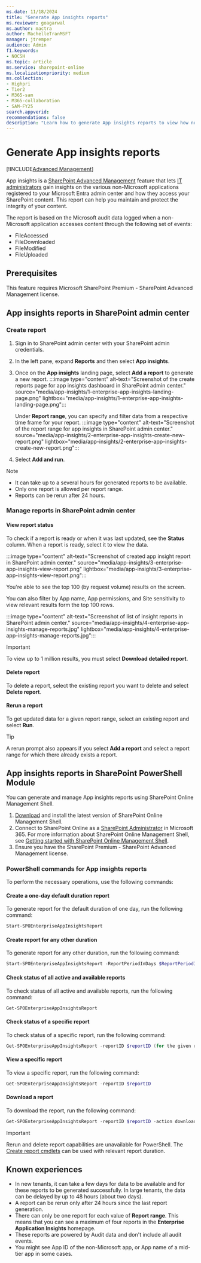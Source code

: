 ```yaml
---
ms.date: 11/18/2024
title: "Generate App insights reports"
ms.reviewer: goagarwal
ms.author: mactra
author: MachelleTranMSFT
manager: jtremper
audience: Admin
f1.keywords:
- NOCSH
ms.topic: article
ms.service: sharepoint-online
ms.localizationpriority: medium
ms.collection:
- Highpri
- Tier2
- M365-sam
- M365-collaboration
- SAM-FY25
search.appverid:
recommendations: false
description: "Learn how to generate App insights reports to view how non-Microsoft applications registered on your Microsoft Entra admin center access your SharePoint content."
---
```


# Generate App insights reports

[!INCLUDE[Advanced Management](includes/advanced-management.md)]

App insights is a [SharePoint Advanced Management](advanced-management.md) feature that lets [IT administrators](/microsoft-365/admin/add-users/about-admin-roles) gain insights on the various non-Microsoft applications registered to your Microsoft Entra admin center and how they access your SharePoint content. This report can help you maintain and protect the integrity of your content.

The report is based on the Microsoft audit data logged when a non-Microsoft application accesses content through the following set of events:

- FileAccessed
- FileDownloaded
- FileModified
- FileUploaded  

## Prerequisites

This feature requires Microsoft SharePoint Premium - SharePoint Advanced Management license.  

## App insights reports in SharePoint admin center

### Create report

1. Sign in to SharePoint admin center with your SharePoint admin credentials.
2. In the left pane, expand **Reports** and then select **App insights**.
3. Once on the **App insights** landing page, select **Add a report** to generate a new report. :::image type="content" alt-text="Screenshot of the create reports page for app insights dashboard in SharePoint admin center." source="media/app-insights/1-enterprise-app-insights-landing-page.png" lightbox="media/app-insights/1-enterprise-app-insights-landing-page.png":::

    Under **Report range**, you can specify and filter data from a respective time frame for your report. :::image type="content" alt-text="Screenshot of the report range for app insights in SharePoint admin center." source="media/app-insights/2-enterprise-app-insights-create-new-report.png" lightbox="media/app-insights/2-enterprise-app-insights-create-new-report.png":::

4. Select **Add and run**.
  
> [!NOTE]
>
> - It can take up to a several hours for generated reports to be available.
> - Only one report is allowed per report range.
> - Reports can be rerun after 24 hours.

### Manage reports in SharePoint admin center

#### View report status

To check if a report is ready or when it was last updated, see the **Status** column. When a report is ready, select it to view the data.

:::image type="content" alt-text="Screenshot of created app insight report in SharePoint admin center." source="media/app-insights/3-enterprise-app-insights-view-report.png" lightbox="media/app-insights/3-enterprise-app-insights-view-report.png":::

You're able to see the top 100 (by request volume) results on the screen.

You can also filter by App name, App permissions, and Site sensitivity to view relevant results form the top 100 rows.

:::image type="content" alt-text="Screenshot of list of insight reports in SharePoint admin center." source="media/app-insights/4-enterprise-app-insights-manage-reports.jpg" lightbox="media/app-insights/4-enterprise-app-insights-manage-reports.jpg":::

> [!IMPORTANT]
> To view up to 1 million results, you must select **Download detailed report**.

#### Delete report

To delete a report, select the existing report you want to delete and select **Delete report**.

#### Rerun a report

To get updated data for a given report range, select an existing report and select **Run**.

> [!TIP]
> A rerun prompt also appears if you select **Add a report** and select a report range for which there already exists a report.  

## App insights reports in SharePoint PowerShell Module

You can generate and manage App insights reports using SharePoint Online Management Shell.

1. [Download](https://go.microsoft.com/fwlink/p/?LinkId=255251) and install the latest version of SharePoint Online Management Shell.
2. Connect to SharePoint Online as a [SharePoint Administrator](sharepoint-admin-role.md) in Microsoft 365. For more information about SharePoint Online Management Shell, see [Getting started with SharePoint Online Management Shell](/powershell/sharepoint/sharepoint-online/connect-sharepoint-online).
3. Ensure you have the SharePoint Premium - SharePoint Advanced Management license.

### PowerShell commands for App insights reports

To perform the necessary operations, use the following commands:

#### Create a one-day default duration report

To generate report for the default duration of one day, run the following command:

```powershell
Start-SPOEnterpriseAppInsightsReport
```

#### Create report for any other duration

To generate report for any other duration, run the following command:

```powershell
Start-SPOEnterpriseAppInsightsReport -ReportPeriodInDays $ReportPeriodInDays (possible values = 1, 7, 14, 28) 
```

#### Check status of all active and available reports

To check status of all active and available reports, run the following command:

```powershell
Get-SPOEnterpriseAppInsightsReport
```

#### Check status of a specific report

To check status of a specific report, run the following command:

```powershell
Get-SPOEnterpriseAppInsightsReport -reportID $reportID (for the given report ID)
```

#### View a specific report

To view a specific report, run the following command:

```powershell
Get-SPOEnterpriseAppInsightsReport -reportID $reportID
```

#### Download a report

To download the report, run the following command:

```powershell
Get-SPOEnterpriseAppInsightsReport -reportID $reportID -action download
```

> [!IMPORTANT]
> Rerun and delete report capabilities are unavailable for PowerShell. The [Create report cmdlets](#create-a-one-day-default-duration-report) can be used with relevant report duration.

## Known experiences

- In new tenants, it can take a few days for data to be available and for these reports to be generated successfully. In large tenants, the data can be delayed by up to 48 hours (about two days).  
- A report can be rerun only after 24 hours since the last report generation.
- There can only be one report for each value of **Report range**. This means that you can see a maximum of four reports in the **Enterprise Application Insights** homepage.
- These reports are powered by Audit data and don't include all audit events.  
- You might see App ID of the non-Microsoft app, or App name of a mid-tier app in some cases.
